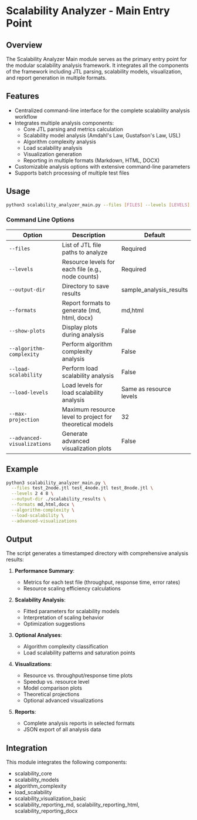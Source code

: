 # Scalability Analyzer - Main Entry Point

## Overview
The Scalability Analyzer Main module serves as the primary entry point for the modular scalability analysis framework. It integrates all the components of the framework including JTL parsing, scalability models, visualization, and report generation in multiple formats.

## Features
- Centralized command-line interface for the complete scalability analysis workflow
- Integrates multiple analysis components:
  - Core JTL parsing and metrics calculation
  - Scalability model analysis (Amdahl's Law, Gustafson's Law, USL)
  - Algorithm complexity analysis
  - Load scalability analysis 
  - Visualization generation
  - Reporting in multiple formats (Markdown, HTML, DOCX)
- Customizable analysis options with extensive command-line parameters
- Supports batch processing of multiple test files

## Usage

```bash
python3 scalability_analyzer_main.py --files [FILES] --levels [LEVELS] [options]
```

### Command Line Options

| Option | Description | Default |
|--------|-------------|---------|
| `--files` | List of JTL file paths to analyze | Required |
| `--levels` | Resource levels for each file (e.g., node counts) | Required |
| `--output-dir` | Directory to save results | sample_analysis_results |
| `--formats` | Report formats to generate (md, html, docx) | md,html |
| `--show-plots` | Display plots during analysis | False |
| `--algorithm-complexity` | Perform algorithm complexity analysis | False |
| `--load-scalability` | Perform load scalability analysis | False |
| `--load-levels` | Load levels for load scalability analysis | Same as resource levels |
| `--max-projection` | Maximum resource level to project for theoretical models | 32 |
| `--advanced-visualizations` | Generate advanced visualization plots | False |

## Example
```bash
python3 scalability_analyzer_main.py \
  --files test_2node.jtl test_4node.jtl test_8node.jtl \
  --levels 2 4 8 \
  --output-dir ./scalability_results \
  --formats md,html,docx \
  --algorithm-complexity \
  --load-scalability \
  --advanced-visualizations
```

## Output
The script generates a timestamped directory with comprehensive analysis results:

1. **Performance Summary**:
   - Metrics for each test file (throughput, response time, error rates)
   - Resource scaling efficiency calculations

2. **Scalability Analysis**:
   - Fitted parameters for scalability models
   - Interpretation of scaling behavior
   - Optimization suggestions

3. **Optional Analyses**:
   - Algorithm complexity classification
   - Load scalability patterns and saturation points

4. **Visualizations**:
   - Resource vs. throughput/response time plots
   - Speedup vs. resource level
   - Model comparison plots
   - Theoretical projections
   - Optional advanced visualizations

5. **Reports**:
   - Complete analysis reports in selected formats
   - JSON export of all analysis data

## Integration
This module integrates the following components:
- scalability_core
- scalability_models
- algorithm_complexity
- load_scalability
- scalability_visualization_basic
- scalability_reporting_md, scalability_reporting_html, scalability_reporting_docx
